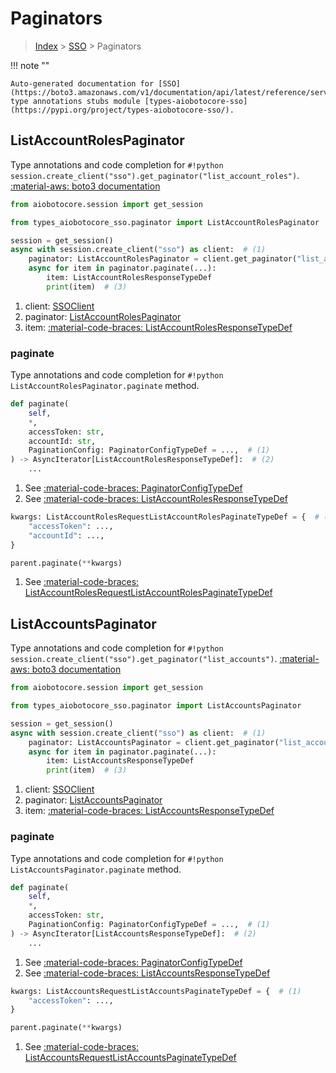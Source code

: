 # Paginators

> [Index](../README.md) > [SSO](./README.md) > Paginators

!!! note ""

    Auto-generated documentation for [SSO](https://boto3.amazonaws.com/v1/documentation/api/latest/reference/services/sso.html#SSO)
    type annotations stubs module [types-aiobotocore-sso](https://pypi.org/project/types-aiobotocore-sso/).

## ListAccountRolesPaginator

Type annotations and code completion for `#!python session.create_client("sso").get_paginator("list_account_roles")`.
[:material-aws: boto3 documentation](https://boto3.amazonaws.com/v1/documentation/api/latest/reference/services/sso.html#SSO.Paginator.ListAccountRoles)

```python title="Usage example"
from aiobotocore.session import get_session

from types_aiobotocore_sso.paginator import ListAccountRolesPaginator

session = get_session()
async with session.create_client("sso") as client:  # (1)
    paginator: ListAccountRolesPaginator = client.get_paginator("list_account_roles")  # (2)
    async for item in paginator.paginate(...):
        item: ListAccountRolesResponseTypeDef
        print(item)  # (3)
```

1. client: [SSOClient](./client.md)
2. paginator: [ListAccountRolesPaginator](./paginators.md#listaccountrolespaginator)
3. item: [:material-code-braces: ListAccountRolesResponseTypeDef](./type_defs.md#listaccountrolesresponsetypedef) 


### paginate

Type annotations and code completion for `#!python ListAccountRolesPaginator.paginate` method.

```python title="Method definition"
def paginate(
    self,
    *,
    accessToken: str,
    accountId: str,
    PaginationConfig: PaginatorConfigTypeDef = ...,  # (1)
) -> AsyncIterator[ListAccountRolesResponseTypeDef]:  # (2)
    ...
```

1. See [:material-code-braces: PaginatorConfigTypeDef](./type_defs.md#paginatorconfigtypedef) 
2. See [:material-code-braces: ListAccountRolesResponseTypeDef](./type_defs.md#listaccountrolesresponsetypedef) 


```python title="Usage example with kwargs"
kwargs: ListAccountRolesRequestListAccountRolesPaginateTypeDef = {  # (1)
    "accessToken": ...,
    "accountId": ...,
}

parent.paginate(**kwargs)
```

1. See [:material-code-braces: ListAccountRolesRequestListAccountRolesPaginateTypeDef](./type_defs.md#listaccountrolesrequestlistaccountrolespaginatetypedef) 
## ListAccountsPaginator

Type annotations and code completion for `#!python session.create_client("sso").get_paginator("list_accounts")`.
[:material-aws: boto3 documentation](https://boto3.amazonaws.com/v1/documentation/api/latest/reference/services/sso.html#SSO.Paginator.ListAccounts)

```python title="Usage example"
from aiobotocore.session import get_session

from types_aiobotocore_sso.paginator import ListAccountsPaginator

session = get_session()
async with session.create_client("sso") as client:  # (1)
    paginator: ListAccountsPaginator = client.get_paginator("list_accounts")  # (2)
    async for item in paginator.paginate(...):
        item: ListAccountsResponseTypeDef
        print(item)  # (3)
```

1. client: [SSOClient](./client.md)
2. paginator: [ListAccountsPaginator](./paginators.md#listaccountspaginator)
3. item: [:material-code-braces: ListAccountsResponseTypeDef](./type_defs.md#listaccountsresponsetypedef) 


### paginate

Type annotations and code completion for `#!python ListAccountsPaginator.paginate` method.

```python title="Method definition"
def paginate(
    self,
    *,
    accessToken: str,
    PaginationConfig: PaginatorConfigTypeDef = ...,  # (1)
) -> AsyncIterator[ListAccountsResponseTypeDef]:  # (2)
    ...
```

1. See [:material-code-braces: PaginatorConfigTypeDef](./type_defs.md#paginatorconfigtypedef) 
2. See [:material-code-braces: ListAccountsResponseTypeDef](./type_defs.md#listaccountsresponsetypedef) 


```python title="Usage example with kwargs"
kwargs: ListAccountsRequestListAccountsPaginateTypeDef = {  # (1)
    "accessToken": ...,
}

parent.paginate(**kwargs)
```

1. See [:material-code-braces: ListAccountsRequestListAccountsPaginateTypeDef](./type_defs.md#listaccountsrequestlistaccountspaginatetypedef) 
